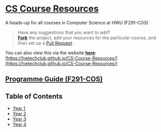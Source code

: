 # [CS Course Resources](https://hwtechclub.github.io/CS-Course-Resources/)

A heads-up for all courses in Computer Science at HWU (F291-COS)

> Have any suggestions that you want to add? <br />
> [**Fork**](https://github.com/HWTechClub/CS-Course-Resources/fork) the project, add your resources for the particular course, and then set up a [Pull Request](https://github.com/HWTechClub/CS-Course-Resources/pulls).

You can also view this via the website [**here**](https://hwtechclub.github.io/CS-Course-Resources/):<br>[https://hwtechclub.github.io/CS-Course-Resources/](https://hwtechclub.github.io/CS-Course-Resources/)

## [Programme Guide (F291-COS)](https://www.hw.ac.uk/documents/pams/202122/F291-COS_202122.pdf)

## Table of Contents

- [Year 1](Year1.md)
- [Year 2](Year2.md)
- [Year 3](Year3.md)
- [Year 4](Year4.md)
